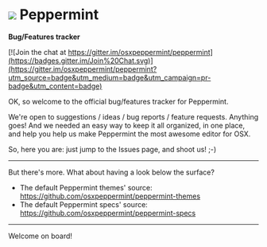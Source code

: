 ![](https://avatars2.githubusercontent.com/u/9476915?v=3&s=24) Peppermint
==========

**Bug/Features tracker**

[![Join the chat at https://gitter.im/osxpeppermint/peppermint](https://badges.gitter.im/Join%20Chat.svg)](https://gitter.im/osxpeppermint/peppermint?utm_source=badge&utm_medium=badge&utm_campaign=pr-badge&utm_content=badge)

OK, so welcome to the official bug/features tracker for Peppermint.

We're open to suggestions / ideas / bug reports / feature requests. Anything goes!
And we needed an easy way to keep it all organized, in one place, and help you help us make Peppermint the most awesome editor for OSX.

So, here you are: just jump to the Issues page, and shoot us! ;-)

----

But there's more. What about having a look below the surface?

- The default Peppermint themes' source: https://github.com/osxpeppermint/peppermint-themes
- The default Peppermint specs' source: https://github.com/osxpeppermint/peppermint-specs

----

Welcome on board!
